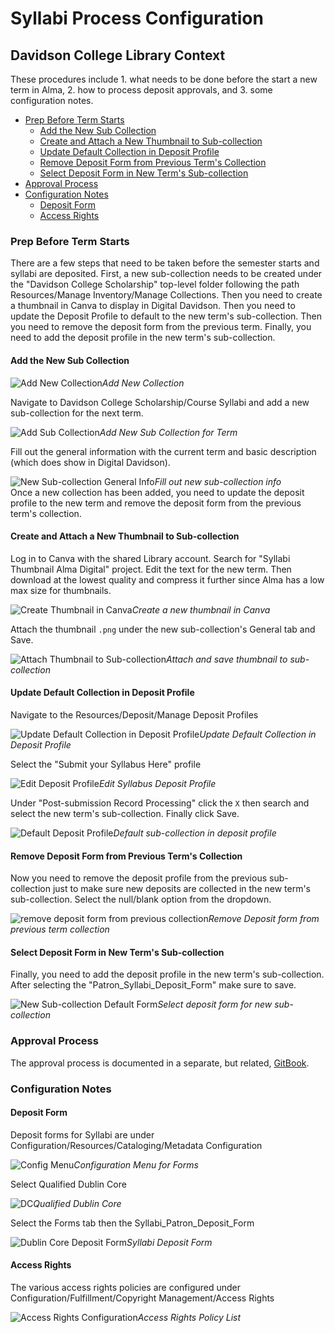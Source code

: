 # Syllabi Process Configuration

## Davidson College Library Context

These procedures include 1. what needs to be done before the start a new term in Alma, 2. how to process deposit approvals, and 3. some configuration notes.

- [Prep Before Term Starts](#prep-before-term-starts)
  - [Add the New Sub Collection](#add-the-new-sub-collection)
  - [Create and Attach a New Thumbnail to Sub-collection](#create-and-attach-a-new-thumbnail-to-sub-collection)
  - [Update Default Collection in Deposit Profile](#update-default-collection-in-deposit-profile)
  - [Remove Deposit Form from Previous Term's Collection](#remove-deposit-form-from-previous-terms-collection)
  - [Select Deposit Form in New Term's Sub-collection](#select-deposit-form-in-new-terms-sub-collection)
- [Approval Process](#approval-process)
- [Configuration Notes](#configuration-notes)
  - [Deposit Form](#deposit-form)
  - [Access Rights](#access-rights)

### Prep Before Term Starts

There are a few steps that need to be taken before the semester starts and syllabi are deposited. First, a new sub-collection needs to be created under the "Davidson College Scholarship" top-level folder following the path Resources/Manage Inventory/Manage Collections. Then you need to create a thumbnail in Canva to display in Digital Davidson. Then you need to update the Deposit Profile to default to the new term's sub-collection. Then you need to remove the deposit form from the previous term. Finally, you need to add the deposit profile in the new term's sub-collection.

#### Add the New Sub Collection

![Add New Collection](syllabi/help_files/Add_Sub_Collection.png)*Add New Collection*  

Navigate to Davidson College Scholarship/Course Syllabi and add a new sub-collection for the next term.

![Add Sub Collection](syllabi/help_files/Add_Sub_Collection_Term.png)*Add New Sub Collection for Term*  

Fill out the general information with the current term and basic description (which does show in Digital Davidson).

![New Sub-collection General Info](syllabi/help_files/Add_Sub_Collection_Bib_Info.png)*Fill out new sub-collection info*  
Once a new collection has been added, you need to update the deposit profile to the new term and remove the deposit form from the previous term's collection.

#### Create and Attach a New Thumbnail to Sub-collection

Log in to Canva with the shared Library account. Search for "Syllabi Thumbnail Alma Digital" project. Edit the text for the new term. Then download at the lowest quality and compress it further since Alma has a low max size for thumbnails.

![Create Thumbnail in Canva](syllabi/help_files/Add_Sub_Collection_Thumbail_Canva.png)*Create a new thumbnail in Canva*  

Attach the thumbnail `.png` under the new sub-collection's General tab and Save.

![Attach Thumbnail to Sub-collection](syllabi/help_files/Add_Sub_Collection_Thumbail.png)*Attach and save thumbnail to sub-collection*  

#### Update Default Collection in Deposit Profile

Navigate to the Resources/Deposit/Manage Deposit Profiles

![Update Default Collection in Deposit Profile](syllabi/help_files/Add_Sub_Collection_Deposit_Profile.png)*Update Default Collection in Deposit Profile*  

Select the "Submit your Syllabus Here" profile

![Edit Deposit Profile](syllabi/help_files/Add_Sub_Collection_Deposit_Profile_Syllabus.png)*Edit Syllabus Deposit Profile*  

Under "Post-submission Record Processing" click the `X` then search and select the new term's sub-collection. Finally click Save.

![Default Deposit Profile](syllabi/help_files/Add_Sub_Collection_Deposit_Default.png)*Default sub-collection in deposit profile*  

#### Remove Deposit Form from Previous Term's Collection

Now you need to remove the deposit profile from the previous sub-collection just to make sure new deposits are collected in the new term's sub-collection. Select the null/blank option from the dropdown.

![remove deposit form from previous collection](syllabi/help_files/Add_Sub_Collection_Previous_Term.png)*Remove Deposit form from previous term collection*  

#### Select Deposit Form in New Term's Sub-collection

Finally, you need to add the deposit profile in the new term's sub-collection. After selecting the "Patron_Syllabi_Deposit_Form" make sure to save.

![New Sub-collection Default Form](syllabi/help_files/Add_Sub_Collection_Form.png)*Select deposit form for new sub-collection*  

### Approval Process

The approval process is documented in a separate, but related, [GitBook](https://davidson-library.gitbook.io/systems-documentation/alma-digital/syllabi).

### Configuration Notes

#### Deposit Form

Deposit forms for Syllabi are under Configuration/Resources/Cataloging/Metadata Configuration

![Config Menu](syllabi/help_files/Config_MD.png)*Configuration Menu for Forms*  

Select Qualified Dublin Core

![DC](syllabi/help_files/Config_MD_DC.png)*Qualified Dublin Core*  

Select the Forms tab then the Syllabi_Patron_Deposit_Form

![Dublin Core Deposit Form](syllabi/help_files/Config_MD_Form.png)*Syllabi Deposit Form*  

#### Access Rights

The various access rights policies are configured under Configuration/Fulfillment/Copyright Management/Access Rights

![Access Rights Configuration](syllabi/help_files/Config_Access.png)*Access Rights Policy List*  
